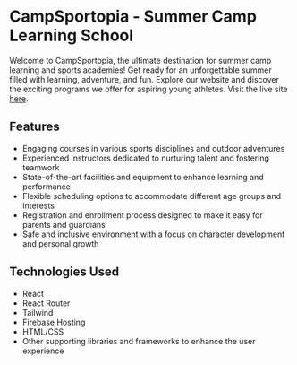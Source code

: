 # CampSportopia - Summer Camp Learning School

Welcome to CampSportopia, the ultimate destination for summer camp learning and sports academies! Get ready for an unforgettable summer filled with learning, adventure, and fun. Explore our website and discover the exciting programs we offer for aspiring young athletes. Visit the live site [here](https://camp-sportopia.web.app/).

## Features

- Engaging courses in various sports disciplines and outdoor adventures
- Experienced instructors dedicated to nurturing talent and fostering teamwork
- State-of-the-art facilities and equipment to enhance learning and performance
- Flexible scheduling options to accommodate different age groups and interests
- Registration and enrollment process designed to make it easy for parents and guardians
- Safe and inclusive environment with a focus on character development and personal growth

## Technologies Used

- React
- React Router
- Tailwind
- Firebase Hosting
- HTML/CSS
- Other supporting libraries and frameworks to enhance the user experience